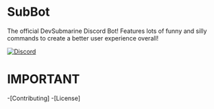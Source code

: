 # SubBot

The official DevSubmarine Discord Bot!
Features lots of funny and silly commands to create a better user experience overall!

[![Discord](https://img.shields.io/discord/441702024715960330?color=7289DA&label=Discord%20Server&style=for-the-badge)](https://discord.gg/BX3GEvM)

# IMPORTANT
-[Contributing]
-[License]
